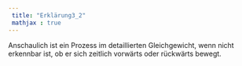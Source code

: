 ```yaml
---
 title: "Erklärung3_2"
 mathjax : true
---
```

Anschaulich ist ein Prozess im detaillierten Gleichgewicht, wenn nicht
erkennbar ist, ob er sich zeitlich vorwärts oder rückwärts bewegt.

